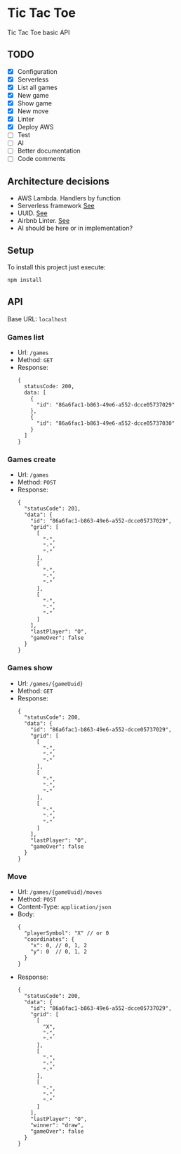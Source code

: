 # Tic Tac Toe

Tic Tac Toe basic API

## TODO

- [X] Configuration
- [x] Serverless
- [x] List all games
- [x] New game
- [X] Show game
- [X] New move
- [x] Linter
- [x] Deploy AWS
- [ ] Test
- [ ] AI
- [ ] Better documentation
- [ ] Code comments

## Architecture decisions

* AWS Lambda. Handlers by function
* Serverless framework [See](https://serverles.com)
* UUID. [See](https://medium.com/@Mareks_082/auto-increment-keys-vs-uuid-a74d81f7476a)
* Airbnb Linter. [See](https://github.com/airbnb/javascript)
* AI should be here or in implementation?

## Setup

To install this project just execute:

```bash
npm install
```

## API

Base URL: `localhost`

### Games list

* Url: `/games`
* Method: `GET`
* Response:
  ```
  {
    statusCode: 200,
    data: [
      {
        "id": "86a6fac1-b863-49e6-a552-dcce05737029"
      },
      {
        "id": "86a6fac1-b863-49e6-a552-dcce05737030"
      }
    ]
  }
  ```

### Games create

* Url: `/games`
* Method: `POST`
* Response:
  ```
  {
    "statusCode": 201,
    "data": {
      "id": "86a6fac1-b863-49e6-a552-dcce05737029",
      "grid": [
        [
          "-",
          "-",
          "-"
        ],
        [
          "-",
          "-",
          "-"
        ],
        [
          "-",
          "-",
          "-"
        ]
      ],
      "lastPlayer": "O",
      "gameOver": false
    }
  }
  ```

### Games show

* Url: `/games/{gameUuid}`
* Method: `GET`
* Response:
  ```
  {
    "statusCode": 200,
    "data": {
      "id": "86a6fac1-b863-49e6-a552-dcce05737029",
      "grid": [
        [
          "-",
          "-",
          "-"
        ],
        [
          "-",
          "-",
          "-"
        ],
        [
          "-",
          "-",
          "-"
        ]
      ],
      "lastPlayer": "O",
      "gameOver": false
    }
  }
  ```

### Move

* Url: `/games/{gameUuid}/moves`
* Method: `POST`
* Content-Type: `application/json`
* Body:
  ```
  {
    "playerSymbol": "X" // or 0
    "coordinates": {
      "x": 0, // 0, 1, 2
      "y": 0  // 0, 1, 2
    }
  }
  ```
* Response:
  ```
  {
    "statusCode": 200,
    "data": {
      "id": "86a6fac1-b863-49e6-a552-dcce05737029",
      "grid": [
        [
          "X",
          "-",
          "-"
        ],
        [
          "-",
          "-",
          "-"
        ],
        [
          "-",
          "-",
          "-"
        ]
      ],
      "lastPlayer": "O",
      "winner": "draw",
      "gameOver": false
    }
  }
  ```

  
